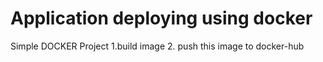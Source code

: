 # Application deploying using docker


Simple DOCKER Project
1.build image
2. push this image to docker-hub
